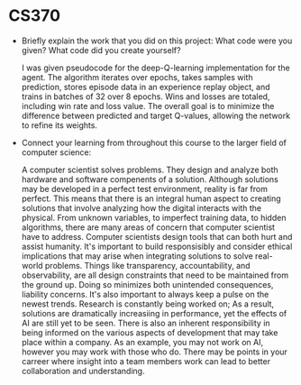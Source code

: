 # CS370
- Briefly explain the work that you did on this project: What code were you given? What code did you create yourself?

  I was given pseudocode for the deep-Q-learning implementation for the agent. The algorithm iterates over epochs, takes samples with prediction, stores episode data in an experience replay object, and trains in batches of 32 over 8 epochs. Wins and losses are totaled, including win rate and loss value. The overall goal is to minimize the difference between predicted and target Q-values, allowing the network to refine its weights.

- Connect your learning from throughout this course to the larger field of computer science:

    A computer scientist solves problems. They design and analyze both hardware and software compenents of a solution. Although solutions may be developed in a perfect test environment, reality is far from perfect. This means that there is an integral human aspect to creating solutions that involve analyzing how the digital interacts with the physical. From unknown variables, to imperfect training data, to hidden algorithms, there are many areas of concern that computer scientist have to address. Computer scientists design tools that can both hurt and assist humanity. It's important to build responsisibly and consider ethical implications that may arise when integrating solutions to solve real-world problems. Things like transparency, accountability, and observability, are all design constraints that need to be maintained from the ground up. Doing so minimizes both unintended consequences, liability concerns. It's also important to always keep a pulse on the newest trends. Research is constantly being worked on; As a result, solutions are dramatically increasiing in performance, yet the effects of AI are still yet to be seen. There is also an inherent responsibility in being informed on the various aspects of development that may take place within a company. As an example, you may not work on AI, however you may work with those who do. There may be points in your carreer where insight into a team members work can lead to better collaboration and understanding. 
  
 
